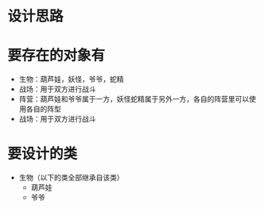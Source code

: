 设计思路
=======
# 要存在的对象有
- 生物：葫芦娃，妖怪，爷爷，蛇精
- 战场：用于双方进行战斗
- 阵营：葫芦娃和爷爷属于一方，妖怪蛇精属于另外一方，各自的阵营里可以使用各自的阵型
- 战场：用于双方进行战斗
# 要设计的类
- 生物（以下的类全部继承自该类）
  - 葫芦娃
  - 爷爷
